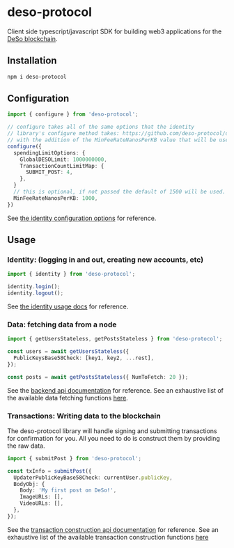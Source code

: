 # deso-protocol

Client side typescript/javascript SDK for building web3 applications for the [DeSo blockchain](https://docs.deso.org).

## Installation

```sh
npm i deso-protocol
```

## Configuration

```ts
import { configure } from 'deso-protocol';

// configure takes all of the same options that the identity
// library's configure method takes: https://github.com/deso-protocol/deso-workspace/tree/main/libs/identity#configuration
// with the addition of the MinFeeRateNanosPerKB value that will be used for all transactions.
configure({
  spendingLimitOptions: {
    GlobalDESOLimit: 1000000000,
    TransactionCountLimitMap: {
      SUBMIT_POST: 4,
    },
  }
  // this is optional, if not passed the default of 1500 will be used.
  MinFeeRateNanosPerKB: 1000,
})
```

See [the identity configuration options](https://github.com/deso-protocol/deso-workspace/tree/main/libs/identity#configuration) for reference.

## Usage

### Identity: (logging in and out, creating new accounts, etc)

```ts
import { identity } from 'deso-protocol';

identity.login();
identity.logout();
```

See [the identity usage docs](https://github.com/deso-protocol/deso-workspace/tree/main/libs/identity#usage) for reference.

### Data: fetching data from a node

```ts
import { getUsersStateless, getPostsStateless } from 'deso-protocol';

const users = await getUsersStateless({
  PublicKeysBase58Check: [key1, key2, ...rest],
});

const posts = await getPostsStateless({ NumToFetch: 20 });
```

See the [backend api documentation](https://docs.deso.org/deso-backend/api) for reference.
See an exhaustive list of the available data fetching functions [here](https://github.com/deso-protocol/deso-workspace/blob/main/libs/data/src/lib/data.ts#L73).

### Transactions: Writing data to the blockchain

The deso-protocol library will handle signing and submitting transactions for
confirmation for you. All you need to do is construct them by providing the raw
data.

```ts
import { submitPost } from 'deso-protocol';

const txInfo = submitPost({
  UpdaterPublicKeyBase58Check: currentUser.publicKey,
  BodyObj: {
    Body: 'My first post on DeSo!',
    ImageURLs: [],
    VideoURLs: [],
  },
});
```

See the [transaction construction api documentation](https://docs.deso.org/deso-backend/construct-transactions) for reference.
See an exhaustive list of the available transaction construction functions [here](https://github.com/deso-protocol/deso-workspace/tree/beta/libs/deso-protocol/src/lib/transactions)
